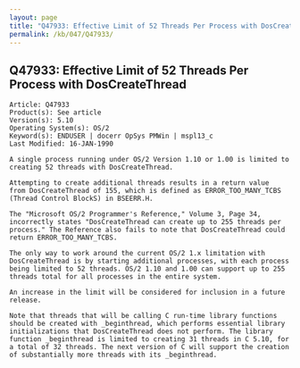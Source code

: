 ```yaml
---
layout: page
title: "Q47933: Effective Limit of 52 Threads Per Process with DosCreateThread"
permalink: /kb/047/Q47933/
---
```


## Q47933: Effective Limit of 52 Threads Per Process with DosCreateThread

	Article: Q47933
	Product(s): See article
	Version(s): 5.10
	Operating System(s): OS/2
	Keyword(s): ENDUSER | docerr OpSys PMWin | mspl13_c
	Last Modified: 16-JAN-1990
	
	A single process running under OS/2 Version 1.10 or 1.00 is limited to
	creating 52 threads with DosCreateThread.
	
	Attempting to create additional threads results in a return value
	from DosCreateThread of 155, which is defined as ERROR_TOO_MANY_TCBS
	(Thread Control BlockS) in BSEERR.H.
	
	The "Microsoft OS/2 Programmer's Reference," Volume 3, Page 34,
	incorrectly states "DosCreateThread can create up to 255 threads per
	process." The Reference also fails to note that DosCreateThread could
	return ERROR_TOO_MANY_TCBS.
	
	The only way to work around the current OS/2 1.x limitation with
	DosCreateThread is by starting additional processes, with each process
	being limited to 52 threads. OS/2 1.10 and 1.00 can support up to 255
	threads total for all processes in the entire system.
	
	An increase in the limit will be considered for inclusion in a future
	release.
	
	Note that threads that will be calling C run-time library functions
	should be created with _beginthread, which performs essential library
	initializations that DosCreateThread does not perform. The library
	function _beginthread is limited to creating 31 threads in C 5.10, for
	a total of 32 threads. The next version of C will support the creation
	of substantially more threads with its _beginthread.
